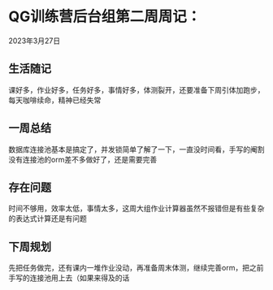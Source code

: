# QG训练营后台组第二周周记：
2023年3月27日

## 生活随记

课好多，作业好多，任务好多，事情好多，体测裂开，还要准备下周引体加跑步，每天咖啡续命，精神已经失常



## 一周总结

数据库连接池基本是搞定了，并发锁简单了解了一下，一直没时间看，手写的阉割没有连接池的orm差不多做好了，还是需要完善



## 存在问题

时间不够用，效率太低，事情太多，这周大组作业计算器虽然不报错但是有些复杂的表达式计算还是有问题



## 下周规划

先把任务做完，还有课内一堆作业没动，再准备周末体测，继续完善orm，把之前手写的连接池用上去（如果来得及的话
